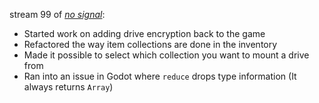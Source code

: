 stream 99 of _[no signal](../notes/no-signal.md)_:
- Started work on adding drive encryption back to the game
- Refactored the way item collections are done in the inventory
- Made it possible to select which collection you want to mount a drive from
- Ran into an issue in Godot where `reduce` drops type information (It always returns `Array`)
